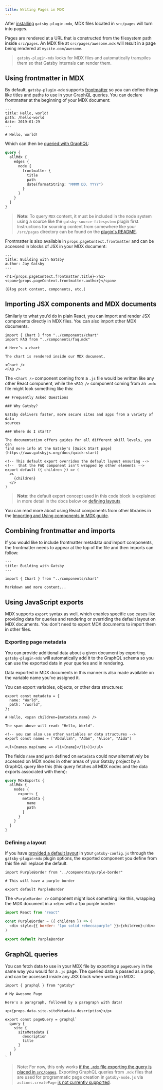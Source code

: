 ```yaml
---
title: Writing Pages in MDX
---
```


After [installing](/docs/mdx/getting-started) `gatsby-plugin-mdx`, MDX files
located in `src/pages` will turn into pages.

Pages are rendered at a URL that is constructed from the filesystem
path inside `src/pages`. An MDX file at `src/pages/awesome.mdx` will
result in a page being rendered at `mysite.com/awesome`.

> `gatsby-plugin-mdx` looks for MDX files and automatically
> transpiles them so that Gatsby internals can render them.

## Using frontmatter in MDX

By default, `gatsby-plugin-mdx` supports [frontmatter](/docs/adding-markdown-pages/#frontmatter-for-metadata-in-markdown-files)
so you can define things like titles and paths to use in your GraphQL
queries. You can declare frontmatter at the beginning of your MDX document:

```mdx
---
title: Hello, world!
path: /hello-world
date: 2019-01-29
---

# Hello, world!
```

Which can then be [queried with GraphQL](/docs/graphql-concepts/):

```graphql
query {
  allMdx {
    edges {
      node {
        frontmatter {
          title
          path
          date(formatString: "MMMM DD, YYYY")
        }
      }
    }
  }
}
```

> **Note:** To query `MDX` content, it must be included in the node system using a
> source like the `gatsby-source-filesystem` plugin first. Instructions for sourcing
> content from somewhere like your `/src/pages` directory can be found on the [plugin's README](/packages/gatsby-source-filesystem/).

Frontmatter is also available in `props.pageContext.frontmatter` and
can be accessed in blocks of JSX in your MDX document:

```mdx
---
title: Building with Gatsby
author: Jay Gatsby
---

<h1>{props.pageContext.frontmatter.title}</h1>
<span>{props.pageContext.frontmatter.author}</span>

(Blog post content, components, etc.)
```

## Importing JSX components and MDX documents

Similarly to what you'd do in plain React, you can import and render JSX components
directly in MDX files. You can also import other MDX documents.

```mdx:title=src/pages/chart.mdx
import { Chart } from "../components/chart"
import FAQ from "../components/faq.mdx"

# Here’s a chart

The chart is rendered inside our MDX document.

<Chart />
<FAQ />
```

The `<Chart />` component coming from a `.js` file would be written like any
other React component, while the `<FAQ />` component coming from an `.mdx`
file might look something like this:

<!-- prettier-ignore -->

```mdx:title=src/components/faq.mdx
## Frequently Asked Questions

### Why Gatsby?

Gatsby delivers faster, more secure sites and apps from a variety of data
sources

### Where do I start?

The documentation offers guides for all different skill levels, you can
find more info at the Gatsby's [Quick Start page](https://www.gatsbyjs.org/docs/quick-start)

<!-- This default export overrides the default layout ensuring -->
<!--  that the FAQ component isn't wrapped by other elements -->
export default ({ children }) => (
  <>
    {children}
  </>
)
```

> **Note**: the default export concept used in this code block is explained in more detail
> in the docs below on [defining layouts](#defining-a-layout)

You can read more about using React components from other libraries in the [Importing and Using components in MDX guide](/docs/mdx/importing-and-using-components/).

## Combining frontmatter and imports

If you would like to include frontmatter metadata _and_ import components, the frontmatter needs to appear at the top of the file and then imports can follow:

```mdx
---
title: Building with Gatsby
---

import { Chart } from "../components/chart"

Markdown and more content...
```

## Using JavaScript exports

MDX supports `export` syntax as well, which enables specific use cases like providing data
for queries and rendering or overriding the default layout on MDX documents. You
don't need to export MDX documents to import them in other files.

### Exporting page metadata

You can provide additional data about a given document by exporting.
`gatsby-plugin-mdx` will automatically add it to the GraphQL schema so you
can use the exported data in your queries and in rendering.

Data exported in MDX documents in this manner is also made available on the
variable name you've assigned it.

You can export variables, objects, or other data structures:

<!-- prettier-ignore -->

```mdx
export const metadata = {
  name: "World",
  path: "/world",
};

# Hello, <span children={metadata.name} />

The span above will read: "Hello, World".

<!-- you can also use other variables or data structures -->
export const names = ["Abdullah", "Adam", "Alice", "Aida"]

<ul>{names.map(name => <li>{name}</li>)}</ul>
```

The fields `name` and `path` defined on `metadata` could now alternatively
be accessed on MDX nodes in other areas of your Gatsby project by a GraphQL
query like this (this query fetches all MDX nodes and the data exports
associated with them):

```graphql
query MdxExports {
  allMdx {
    nodes {
      exports {
        metadata {
          name
          path
        }
      }
    }
  }
}
```

### Defining a layout

If you have [provided a default layout](/packages/gatsby-plugin-mdx/?=mdx#default-layouts) in your `gatsby-config.js`
through the `gatsby-plugin-mdx` plugin options, the exported component you define
from this file will replace the default.

<!-- prettier-ignore -->

```mdx:title=src/pages/layout-example.mdx
import PurpleBorder from "../components/purple-border"

# This will have a purple border

export default PurpleBorder
```

The `<PurpleBorder />` component might look something like this, wrapping the MDX
document in a `<div>` with a 1px purple border:

```jsx:title=src/components/purple-border.js
import React from "react"

const PurpleBorder = ({ children }) => (
  <div style={{ border: "1px solid rebeccapurple" }}>{children}</div>
)

export default PurpleBorder
```

## GraphQL queries

You can fetch data to use in your MDX file by exporting a `pageQuery`
in the same way you would for a `.js` page. The queried data is passed
as a prop, and can be accessed inside any JSX block when writing in
MDX:

<!-- prettier-ignore -->

```mdx
import { graphql } from "gatsby"

# My Awesome Page

Here's a paragraph, followed by a paragraph with data!

<p>{props.data.site.siteMetadata.description}</p>

export const pageQuery = graphql`
  query {
    site {
      siteMetadata {
        description
        title
      }
    }
  }
`
```

> Note: For now, this only works [if the `.mdx` file exporting the query is placed in
> `src/pages`](https://github.com/ChristopherBiscardi/gatsby-mdx/issues/187#issuecomment-437161966).
> Exporting GraphQL queries from `.mdx` files that are used for programmatic page creation in
> `gatsby-node.js` via `actions.createPage` [is not currently
> supported](https://github.com/ChristopherBiscardi/gatsby-mdx/issues/187#issuecomment-489005677).
